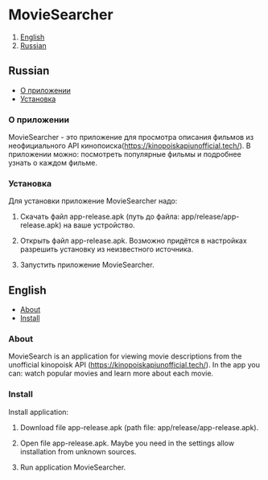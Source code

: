 # MovieSearcher

1. [English](#English)
2. [Russian](#Russian)

## Russian

* [О приложении](#оприложении)
* [Установка](#установка)

### О приложении
MovieSearcher - это приложение для просмотра описания фильмов из неофициального API кинопоиска(https://kinopoiskapiunofficial.tech/).
В приложении можно: посмотреть популярные фильмы и подробнее узнать о каждом фильме.

### Установка

Для установки приложение MovieSearcher надо:

1. Скачать файл app-release.apk (путь до файла: app/release/app-release.apk) на ваше устройство.

2. Открыть файл app-release.apk. Возможно придётся в настройках разрешить установку из неизвестного источника.

3. Запустить приложение MovieSearcher.

## English

* [About](#about)
* [Install](#install)

### About
MovieSearch is an application for viewing movie descriptions from the unofficial kinopoisk API (https://kinopoiskapiunofficial.tech/).
In the app you can: watch popular movies and learn more about each movie.

### Install

Install application:

1. Download file app-release.apk (path file: app/release/app-release.apk).

2. Open file app-release.apk. Maybe you need in the settings allow installation from unknown sources.

3. Run application MovieSearcher.
